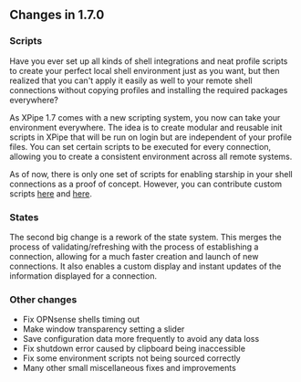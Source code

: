 ## Changes in 1.7.0

### Scripts

Have you ever set up all kinds of shell integrations and neat profile scripts to create your perfect local shell environment just as you want, but then realized that you can't apply it easily as well to your remote shell connections without copying profiles and installing the required packages everywhere?

As XPipe 1.7 comes with a new scripting system, you now can take your environment everywhere.
The idea is to create modular and reusable init scripts in XPipe that will be run on login but are independent of your profile files.
You can set certain scripts to be executed for every connection, allowing you to create a consistent environment across all remote systems.

As of now, there is only one set of scripts for enabling starship in your shell connections as a proof of concept.
However, you can contribute custom scripts [here](https://github.com/xpipe-io/xpipe/tree/master/ext/base/src/main/java/io/xpipe/ext/base/script/PredefinedScriptStore.java) and [here](https://github.com/xpipe-io/xpipe/tree/master/ext/base/src/main/resources/io/xpipe/ext/base/resources/scripts).

### States

The second big change is a rework of the state system.
This merges the process of validating/refreshing with the process of establishing a connection, allowing for a much faster creation and launch of new connections.
It also enables a custom display and instant updates of the information displayed for a connection.

### Other changes

- Fix OPNsense shells timing out
- Make window transparency setting a slider
- Save configuration data more frequently to avoid any data loss
- Fix shutdown error caused by clipboard being inaccessible
- Fix some environment scripts not being sourced correctly
- Many other small miscellaneous fixes and improvements